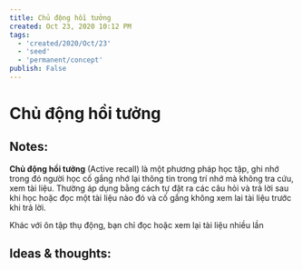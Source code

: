 ```yaml
---
title: Chủ động hồi tưởng
created: Oct 23, 2020 10:12 PM
tags:
  - 'created/2020/Oct/23'
  - 'seed'
  - 'permanent/concept'
publish: False
---
```

# Chủ động hồi tưởng

## Notes:
**Chủ động hồi tưởng** (Active recall) là một phương pháp học tập, ghi nhớ trong đó người học cố gắng nhớ lại thông tin trong trí nhớ mà không tra cứu, xem tài liệu. Thường áp dụng bằng cách tự đặt ra các câu hỏi và trả lời sau khi học hoặc đọc một tài liệu nào đó và cố gắng không xem lai tài liệu trước khi trả lời.

Khác với ôn tập thụ động, bạn chỉ đọc hoặc xem lại tài liệu nhiều lần

## Ideas & thoughts:
